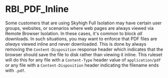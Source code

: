 # RBI_PDF_Inline
Some customers that are using Skyhigh Full Isolation may have certain user groups, websites, or scenarios where web pages are always viewed via Remote Browser Isolation.  In these cases, it's common to block *all* downloads.  In such situations, you may want to enforce that PDF files are *always* viewed inline and never downloaded.  This is done by always removing the `Content-Disposition` response header which indicates that the browser should save the file to disk rather than viewing it inline.  This ruleset will do this for any file with a `Content-Type` header value of `application/pdf` or any file with a `Content-Disposition` header indicating the filename ends with `.pdf`.